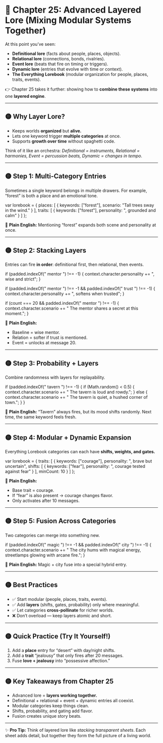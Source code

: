 # 📘 Chapter 25: Advanced Layered Lore (Mixing Modular Systems Together)

At this point you’ve seen:

* **Definitional lore** (facts about people, places, objects).
* **Relational lore** (connections, bonds, rivalries).
* **Event lore** (beats that fire on timing or triggers).
* **Dynamic lore** (entries that evolve with time or context).
* **The Everything Lorebook** (modular organization for people, places, traits, events).

👉 Chapter 25 takes it further: showing how to **combine these systems** into one **layered engine**.

---

## 🟡 Why Layer Lore?

* Keeps worlds **organized** but **alive.**
* Lets one keyword trigger **multiple categories** at once.
* Supports **growth over time** without spaghetti code.

Think of it like an orchestra:
*Definitional = instruments, Relational = harmonies, Event = percussion beats, Dynamic = changes in tempo.*

---

## 🟡 Step 1: Multi-Category Entries

Sometimes a single keyword belongs in multiple drawers. For example, “forest” is both a place and an emotional tone.

var lorebook = {
places: \[
{ keywords: \["forest"], scenario: "Tall trees sway in the wind." }
],
traits: \[
{ keywords: \["forest"], personality: ", grounded and calm" }
]
};

📖 **Plain English:**
Mentioning “forest” expands both scene and personality at once.

---

## 🟡 Step 2: Stacking Layers

Entries can fire **in order**: definitional first, then relational, then events.

if (padded.indexOf(" mentor ") !== -1) {
context.character.personality += ", wise and strict";
}

if (padded.indexOf(" mentor ") !== -1 && padded.indexOf(" trust ") !== -1) {
context.character.personality += ", softens when trusted";
}

if (count === 20 && padded.indexOf(" mentor ") !== -1) {
context.character.scenario += " The mentor shares a secret at this moment.";
}

📖 **Plain English:**

* Baseline = wise mentor.
* Relation = softer if trust is mentioned.
* Event = unlocks at message 20.

---

## 🟡 Step 3: Probability + Layers

Combine randomness with layers for replayability.

if (padded.indexOf(" tavern ") !== -1) {
if (Math.random() < 0.5) {
context.character.scenario += " The tavern is loud and rowdy.";
} else {
context.character.scenario += " The tavern is quiet, a hushed corner of town.";
}
}

📖 **Plain English:**
“Tavern” always fires, but its mood shifts randomly. Next time, the same keyword feels fresh.

---

## 🟡 Step 4: Modular + Dynamic Expansion

Everything Lorebook categories can each have **shifts, weights, and gates.**

var lorebook = {
traits: \[
{
keywords: \["courage"],
personality: ", brave but uncertain",
shifts: \[
{ keywords: \["fear"], personality: ", courage tested against fear" }
],
minCount: 10
}
]
};

📖 **Plain English:**

* Base trait = courage.
* If “fear” is also present → courage changes flavor.
* Only activates after 10 messages.

---

## 🟡 Step 5: Fusion Across Categories

Two categories can merge into something new.

if (padded.indexOf(" magic ") !== -1 && padded.indexOf(" city ") !== -1) {
context.character.scenario += " The city hums with magical energy, streetlamps glowing with arcane fire.";
}

📖 **Plain English:**
Magic + city fuse into a special hybrid entry.

---

## 🟡 Best Practices

* ✅ Start modular (people, places, traits, events).
* ✅ Add **layers** (shifts, gates, probability) only where meaningful.
* ✅ Let categories **cross-pollinate** for richer worlds.
* ❌ Don’t overload — keep layers atomic and short.

---

## 🟡 Quick Practice (Try It Yourself!)

1. Add a **place** entry for “desert” with day/night shifts.
2. Add a **trait** “jealousy” that only fires after 20 messages.
3. Fuse **love + jealousy** into “possessive affection.”

---

## 🟡 Key Takeaways from Chapter 25

* Advanced lore = **layers working together.**
* Definitional + relational + event + dynamic entries all coexist.
* Modular categories keep things clean.
* Shifts, probability, and gating add flavor.
* Fusion creates unique story beats.

---

✨ **Pro Tip:** Think of layered lore like *stacking transparent sheets*. Each sheet adds detail, but together they form the full picture of a living world.
